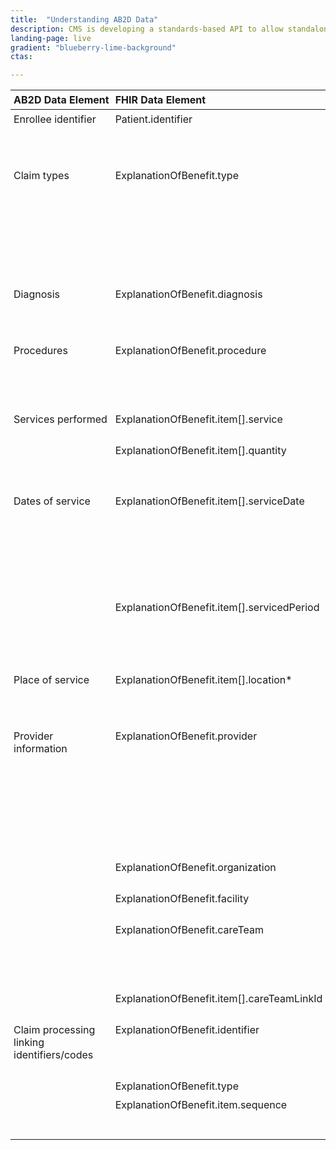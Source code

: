 ```yaml
---
title:  "Understanding AB2D Data"
description: CMS is developing a standards-based API to allow standalone Medicare Part D plan (PDP) sponsors to retrieve Medicare claims data for their enrollees.
landing-page: live
gradient: "blueberry-lime-background"
ctas:

---
```

<style>
table {
    border: 1px;
}
table th {
   text-align: left;
   padding: 5px;
   border-bottom-width: 1px;
}
table td {
   border: 1px;
   vertical-align: top;
   padding: 5px;
}
</style>
<table cellspacing="0" cellpadding="0" width="1000px">
    <thead>
        <tr>
            <th>AB2D&nbsp;Data&nbsp;Element</th>
            <th>FHIR&nbsp;Data&nbsp;Element</th>
            <th>Definition</th>
            <th>
                <a target="_blank" href="http://build.fhir.org/conformance-rules.html#cardinality">Cardinality</a>
            </th>
            <th>
                <a target="_blank" href="http://build.fhir.org/terminologies.html">Terminology&nbsp;Binding</a>
            </th>
            <th>
                <a target="_blank" href="http://build.fhir.org/datatypes.html">Type</a>
            </th>
            <th>Comment</th>
        </tr>
    </thead>
    <tbody>
        <tr>
            <td>Enrollee identifier</td>
            <td>Patient.identifier</td>
            <td>
                An CCW identifier for this patient in a form of Patient/&lt;identifier&gt;.
            </td>
            <td>1..1</td>
            <td></td>
            <td>
                <a target="_blank" href="http://build.fhir.org/datatypes.html#Identifier">Identifier</a>
            </td>
            <td>
               <a target="_blank" href="https://hl7.org/fhir/STU3/references.html#Reference">
                   Patients are always assigned specific numerical identifiers. See sample JSON
                   page and refer to https://hl7.org/fhir/STU3/references.html#Reference for information
                   on references.</a>
            </td>
        </tr>
        <tr>
            <td>Claim types</td>
            <td>ExplanationOfBenefit.type<br></td>
            <td>
                An array of claim type codes in different coding systems, such as NCH Claim Type Code,
                Blue Button EOB Type, FHIR Claim Type, and others.
            </td>
            <td>1..*</td>
            <td>
                <a target="_blank" href="http://build.fhir.org/valueset-claim-type.html">Claim Type
                Codes (Extensible)</a></td>
            <td>CodeableConcept</td>
            <td>
                <a target="_blank" href="https://www.resdac.org/cms-data/variables/nch-claim-type-code">See
                    the sample JSON claim at the end of the page for an example. The list of NCH Claim Type
                    codes is available here.</a>
            </td>
        </tr>
        <tr>
            <td>Diagnosis</td>
            <td>ExplanationOfBenefit.diagnosis</td>
            <td>List of Diagnosis<br></td>
            <td>1..*</td>
            <td>ICD-10 Disease Codes</td>
            <td>Unbound</td>
            <td>
                This data element contains an array of
                    one or more diagnosis. Each diagnosis contains sequence, code, package code, type, reference as well
                    as extensions (e.g. outpatient-clm-poa-ind-sw1-extension).<br>
            </td>
        </tr>
        <tr>
            <td>Procedures</td>
            <td>ExplanationOfBenefit.procedure</td>
            <td>
                A list of Procedures, which identifies the clinical intervention performed
            </td>
            <td>1..*</td>
            <td>
                <a target="_blank" href="http://build.fhir.org/valueset-icd-10-procedures.html">ICD-10
                Procedure Codes</a>
            </td>
            <td>Unbound</td>
            <td>
                <a target="_blank" href="https://hl7.org/fhir/STU3/datatypes.html#CodeableConcept">This
                    data element contains an array of one or more procedures. Each procedure includes
                    sequence, date, and code (as CodeableConcept).</a>
            </td>
        </tr>
        <tr>
            <td rowspan="2">Services performed</td>
            <td>ExplanationOfBenefit.item[].service</td>
            <td>A list of services performed.</td>
            <td>0..1</td>
            <td><a target="_blank" href="https://www.cms.gov/Medicare/Coding/MedHCPCSGenInfo/index.html">HCPCS</a></td>
            <td>CodeableConcept</td>
            <td>Coding for the services performed.</td>
        </tr>
        <tr>
            <td>ExplanationOfBenefit.item[].quantity</td>
            <td>Count of products or services</td>
            <td>0..1</td>
            <td></td>
            <td>SimpleQuantity</td>
            <td><pre>&quot;quantity&quot;:{
    &quot;value&quot;:1
}</pre></td>
        </tr>
        <tr>
            <td rowspan="2">Dates of service</td>
            <td>ExplanationOfBenefit.item[].serviceDate</td>
            <td>Date of service</td>
            <td>0..1</td>
            <td>Date</td>
            <td nowrap="">FHIR Date representation</td>
            <td>
                A JSON string - a union of xs:dateTime, xs:date, xs:gYearMonth, xs:gYear. A date, date-time
                or partial date (e.g. just year or year + month) as used in human communication. If hours
                and minutes are specified, a time zone SHALL be populated. Seconds must be provided due
                to schema type constraints but may be zero-filled and may be ignored.
                Dates SHALL be valid dates.
            </td>
        </tr>
        <tr>
            <td>ExplanationOfBenefit.item[].servicedPeriod</td>
            <td>Period of service</td>
            <td>0..1</td>
            <td></td>
            <td>Period</td>
            <td>
                A period of service, such as<br>
                <pre>&quot;servicedPeriod&quot;:{
    &quot;start&quot;:&quot;2000-10-01&quot;,
    &quot;end&quot;:&quot;2000-10-01&quot;
}</pre>
            </td>
        </tr>
        <tr>
            <td>Place of service</td>
            <td>ExplanationOfBenefit.item[].location*</td>
            <td>Facility where the services were provided</td>
            <td>0..1</td>
            <td></td>
            <td>
                One of Reference, Address or Codeable Concept
            </td>
            <td>
                Location can be specified using one of the 3 possible data elements in FHIR EOB:
                locationCodeableConcept, locationAddress or locationReference.
            </td>
        </tr>
        <tr>
            <td rowspan="5">Provider information</td>
            <td>ExplanationOfBenefit.provider</td>
            <td>
                The provider responsible for the claim, predetermination or preauthorization
            </td>
            <td>0..1</td>
            <td></td>
            <td>
                Reference-Patterns&nbsp;Index:<br>&nbsp;&nbsp;&nbsp;&nbsp;Practitioner<br>&nbsp;&nbsp;&nbsp;&nbsp;PractitionerRole<br>&nbsp;&nbsp;&nbsp;&nbsp;Organization
                <br><br>Reference (Practitioner, PractitionerRole, Organization): Common patterns =
                Participant
            </td>
            <td>
                Typically this field would be 1..1 where
                this party is responsible for the claim but not necessarily professionally responsible
                for the provision of the individual products and services listed below.
            </td>
        </tr>
        <tr>
            <td>ExplanationOfBenefit.organization</td>
            <td>The provider&#39;s organization</td>
            <td>0..1</td>
            <td></td>
            <td>
                A Reference to Organization
            </td>
            <td>The provider&#39;s organization; includes at least an org identifier (an NPI).
            </td>
        </tr>
        <tr>
            <td>ExplanationOfBenefit.facility</td>
            <td>The servicing facility</td>
            <td>0..1</td>
            <td></td>
            <td>A Reference to Location</td>
            <td>The servicing facility; includes at least an org identifier.</td>
        </tr>
        <tr>
            <td>ExplanationOfBenefit.careTeam</td>
            <td>
                The members of the team who provided the products or services
            </td>
            <td>0..*</td>
            <td></td>
            <td></td>
        </tr>
        <tr>
            <td>ExplanationOfBenefit.item[].careTeamLinkId</td>
            <td>A link to a Care Team</td>
            <td>0..1</td>
            <td></td>
            <td>PositiveInt</td>
            <td>Applicable care team members</td>
        </tr>
        <tr>
            <td rowspan="3">Claim processing linking identifiers/codes</td>
            <td>ExplanationOfBenefit.identifier</td>
            <td>
                A unique identifier assigned to this explanation of benefit
            </td>
            <td>1..*</td>
            <td></td>
            <td>Identifier</td>
            <td>
                Allows EOBs to be distinguished and referenced. Includes Claim Group ID, which can be
                used to link claims together
            </td>
        </tr>
        <tr>
            <td>ExplanationOfBenefit.type</td>
            <td>Covered earlier</td>
        </tr>
        <tr>
            <td>ExplanationOfBenefit.item.sequence</td>
            <td>A number to uniquel identify item entries</td>
            <td>1..1</td>
            <td></td>
            <td>PositiveInt</td>
            <td>
                Necessary to provide a mechanism to link to items from within the claim and within
                the adjudication details of the ClaimResponse.
            </td>
        </tr>
    </tbody>
</table>
